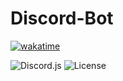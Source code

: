 # Discord-Bot

[![wakatime](https://wakatime.com/badge/user/914584c4-b453-420c-8563-b9efdd43947f/project/d21cdf46-b456-48b5-81c4-d7ef49697cfa.svg)](https://wakatime.com/badge/user/914584c4-b453-420c-8563-b9efdd43947f/project/d21cdf46-b456-48b5-81c4-d7ef49697cfa)

![Discord.js](https://img.shields.io/badge/discord.js-loading-orange)
![License](https://img.shields.io/badge/license-loading-blue)
